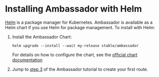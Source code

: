 # Installing Ambassador with Helm

[Helm](https://helm.sh) is a package manager for Kubernetes. Ambassador is available as a Helm chart if you use Helm for package management. To install with Helm:

1. Install the Ambassador Chart:

   ```
   helm upgrade --install --wait my-release stable/ambassador
   ```
   
   For details on how to configure the chart, see the [official chart documentation](https://hub.helm.sh/charts/stable/ambassador) 


2. Jump to [step 3](/user-guide/getting-started#3-creating-your-first-route) of the Ambassador tutorial to create your first route.
